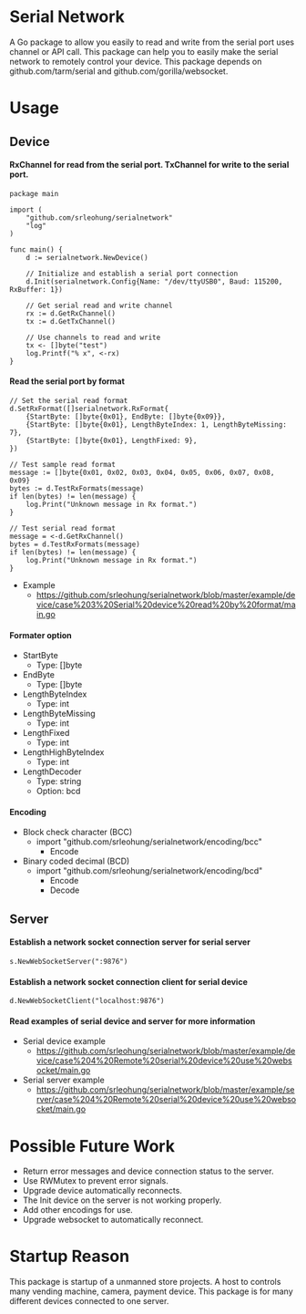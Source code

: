 # Serial Network
A Go package to allow you easily to read and write from the serial port uses channel or API call. This package can help you to easily make the serial network to remotely control your device. This package depends on github.com/tarm/serial and github.com/gorilla/websocket.

# Usage

## Device

#### RxChannel for read from the serial port. TxChannel for write to the serial port.
```
package main

import (
	"github.com/srleohung/serialnetwork"
	"log"
)

func main() {
	d := serialnetwork.NewDevice()

    // Initialize and establish a serial port connection
	d.Init(serialnetwork.Config{Name: "/dev/ttyUSB0", Baud: 115200, RxBuffer: 1})

    // Get serial read and write channel
	rx := d.GetRxChannel()
	tx := d.GetTxChannel()

    // Use channels to read and write
	tx <- []byte("test")
	log.Printf("% x", <-rx)
}
```

#### Read the serial port by format
```
// Set the serial read format
d.SetRxFormat([]serialnetwork.RxFormat{
	{StartByte: []byte{0x01}, EndByte: []byte{0x09}},
	{StartByte: []byte{0x01}, LengthByteIndex: 1, LengthByteMissing: 7},
	{StartByte: []byte{0x01}, LengthFixed: 9},
})

// Test sample read format
message := []byte{0x01, 0x02, 0x03, 0x04, 0x05, 0x06, 0x07, 0x08, 0x09}
bytes := d.TestRxFormats(message)
if len(bytes) != len(message) {
	log.Print("Unknown message in Rx format.")
}

// Test serial read format
message = <-d.GetRxChannel()
bytes = d.TestRxFormats(message)
if len(bytes) != len(message) {
	log.Print("Unknown message in Rx format.")
}
```
* Example
  * https://github.com/srleohung/serialnetwork/blob/master/example/device/case%203%20Serial%20device%20read%20by%20format/main.go

#### Formater option
* StartByte 
  * Type: []byte
* EndByte
  * Type: []byte
* LengthByteIndex
  * Type: int
* LengthByteMissing
  * Type: int
* LengthFixed
  * Type: int
* LengthHighByteIndex
  * Type: int
* LengthDecoder
  * Type: string
  * Option: bcd

#### Encoding
* Block check character (BCC) 
  * import "github.com/srleohung/serialnetwork/encoding/bcc"
    * Encode
* Binary coded decimal (BCD) 
  * import "github.com/srleohung/serialnetwork/encoding/bcd"
    * Encode
    * Decode

## Server

#### Establish a network socket connection server for serial server
```
s.NewWebSocketServer(":9876")
```

#### Establish a network socket connection client for serial device
```
d.NewWebSocketClient("localhost:9876")
```

#### Read examples of serial device and server for more information
* Serial device example
  * https://github.com/srleohung/serialnetwork/blob/master/example/device/case%204%20Remote%20serial%20device%20use%20websocket/main.go
* Serial server example
  * https://github.com/srleohung/serialnetwork/blob/master/example/server/case%204%20Remote%20serial%20device%20use%20websocket/main.go

# Possible Future Work
* Return error messages and device connection status to the server.
* Use RWMutex to prevent error signals.
* Upgrade device automatically reconnects.
* The Init device on the server is not working properly.
* Add other encodings for use.
* Upgrade websocket to automatically reconnect.

# Startup Reason
This package is startup of a unmanned store projects. A host to controls many vending machine, camera, payment device. This package is for many different devices connected to one server.